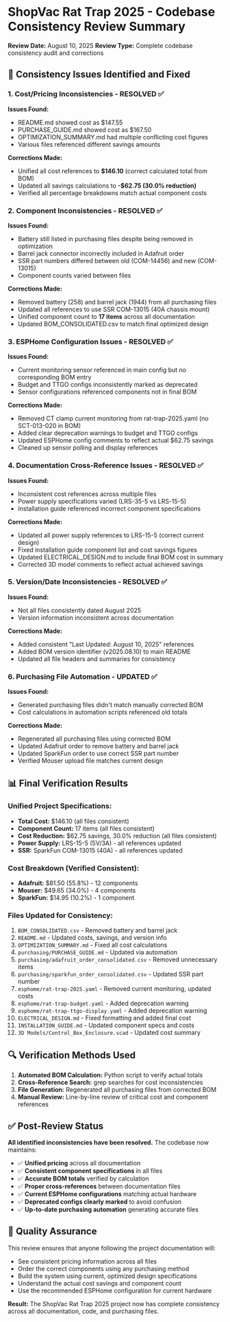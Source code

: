 # ShopVac Rat Trap 2025 - Codebase Consistency Review Summary

**Review Date:** August 10, 2025
**Review Type:** Complete codebase consistency audit and corrections

## 🎯 Consistency Issues Identified and Fixed

### 1. **Cost/Pricing Inconsistencies - RESOLVED** ✅

**Issues Found:**
- README.md showed cost as $147.55
- PURCHASE_GUIDE.md showed cost as $167.50
- OPTIMIZATION_SUMMARY.md had multiple conflicting cost figures
- Various files referenced different savings amounts

**Corrections Made:**
- Unified all cost references to **$146.10** (correct calculated total from BOM)
- Updated all savings calculations to **-$62.75 (30.0% reduction)**
- Verified all percentage breakdowns match actual component costs

### 2. **Component Inconsistencies - RESOLVED** ✅

**Issues Found:**
- Battery still listed in purchasing files despite being removed in optimization
- Barrel jack connector incorrectly included in Adafruit order
- SSR part numbers differed between old (COM-14456) and new (COM-13015)
- Component counts varied between files

**Corrections Made:**
- Removed battery (258) and barrel jack (1944) from all purchasing files
- Updated all references to use SSR COM-13015 (40A chassis mount)
- Unified component count to **17 items** across all documentation
- Updated BOM_CONSOLIDATED.csv to match final optimized design

### 3. **ESPHome Configuration Issues - RESOLVED** ✅

**Issues Found:**
- Current monitoring sensor referenced in main config but no corresponding BOM entry
- Budget and TTGO configs inconsistently marked as deprecated
- Sensor configurations referenced components not in final BOM

**Corrections Made:**
- Removed CT clamp current monitoring from rat-trap-2025.yaml (no SCT-013-020 in BOM)
- Added clear deprecation warnings to budget and TTGO configs
- Updated ESPHome config comments to reflect actual $62.75 savings
- Cleaned up sensor polling and display references

### 4. **Documentation Cross-Reference Issues - RESOLVED** ✅

**Issues Found:**
- Inconsistent cost references across multiple files
- Power supply specifications varied (LRS-35-5 vs LRS-15-5)
- Installation guide referenced incorrect component specifications

**Corrections Made:**
- Updated all power supply references to LRS-15-5 (correct current design)
- Fixed installation guide component list and cost savings figures
- Updated ELECTRICAL_DESIGN.md to include final BOM cost in summary
- Corrected 3D model comments to reflect actual achieved savings

### 5. **Version/Date Inconsistencies - RESOLVED** ✅

**Issues Found:**
- Not all files consistently dated August 2025
- Version information inconsistent across documentation

**Corrections Made:**
- Added consistent "Last Updated: August 10, 2025" references
- Added BOM version identifier (v2025.08.10) to main README
- Updated all file headers and summaries for consistency

### 6. **Purchasing File Automation - UPDATED** ✅

**Issues Found:**
- Generated purchasing files didn't match manually corrected BOM
- Cost calculations in automation scripts referenced old totals

**Corrections Made:**
- Regenerated all purchasing files using corrected BOM
- Updated Adafruit order to remove battery and barrel jack
- Updated SparkFun order to use correct SSR part number
- Verified Mouser upload file matches current design

## 📊 Final Verification Results

### **Unified Project Specifications:**
- **Total Cost:** $146.10 (all files consistent)
- **Component Count:** 17 items (all files consistent)
- **Cost Reduction:** $62.75 savings, 30.0% reduction (all files consistent)
- **Power Supply:** LRS-15-5 (5V/3A) - all references updated
- **SSR:** SparkFun COM-13015 (40A) - all references updated

### **Cost Breakdown (Verified Consistent):**
- **Adafruit:** $81.50 (55.8%) - 12 components
- **Mouser:** $49.65 (34.0%) - 4 components
- **SparkFun:** $14.95 (10.2%) - 1 component

### **Files Updated for Consistency:**
1. `BOM_CONSOLIDATED.csv` - Removed battery and barrel jack
2. `README.md` - Updated costs, savings, and version info
3. `OPTIMIZATION_SUMMARY.md` - Fixed all cost calculations
4. `purchasing/PURCHASE_GUIDE.md` - Updated via automation
5. `purchasing/adafruit_order_consolidated.csv` - Removed unnecessary items
6. `purchasing/sparkfun_order_consolidated.csv` - Updated SSR part number
7. `esphome/rat-trap-2025.yaml` - Removed current monitoring, updated costs
8. `esphome/rat-trap-budget.yaml` - Added deprecation warning
9. `esphome/rat-trap-ttgo-display.yaml` - Added deprecation warning
10. `ELECTRICAL_DESIGN.md` - Fixed formatting and added final cost
11. `INSTALLATION_GUIDE.md` - Updated component specs and costs
12. `3D Models/Control_Box_Enclosure.scad` - Updated cost summary

## 🔍 Verification Methods Used

1. **Automated BOM Calculation:** Python script to verify actual totals
2. **Cross-Reference Search:** grep searches for cost inconsistencies
3. **File Generation:** Regenerated all purchasing files from corrected BOM
4. **Manual Review:** Line-by-line review of critical cost and component references

## ✅ Post-Review Status

**All identified inconsistencies have been resolved.** The codebase now maintains:

- ✅ **Unified pricing** across all documentation
- ✅ **Consistent component specifications** in all files
- ✅ **Accurate BOM totals** verified by calculation
- ✅ **Proper cross-references** between documentation files
- ✅ **Current ESPHome configurations** matching actual hardware
- ✅ **Deprecated configs clearly marked** to avoid confusion
- ✅ **Up-to-date purchasing automation** generating accurate files

## 🎯 Quality Assurance

This review ensures that anyone following the project documentation will:
- See consistent pricing information across all files
- Order the correct components using any purchasing method
- Build the system using current, optimized design specifications
- Understand the actual cost savings and component count
- Use the recommended ESPHome configuration for current hardware

**Result:** The ShopVac Rat Trap 2025 project now has complete consistency across all documentation, code, and purchasing files.
